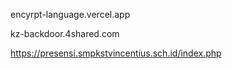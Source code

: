 encyrpt-language.vercel.app

kz-backdoor.4shared.com

https://presensi.smpkstvincentius.sch.id/index.php
